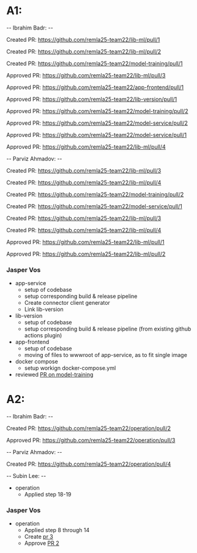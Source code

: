# A1:

-- Ibrahim Badr: --

Created PR: https://github.com/remla25-team22/lib-ml/pull/1

Created PR: https://github.com/remla25-team22/lib-ml/pull/2

Created PR: https://github.com/remla25-team22/model-training/pull/1

Approved PR: https://github.com/remla25-team22/lib-ml/pull/3

Approved PR: https://github.com/remla25-team22/app-frontend/pull/1

Approved PR: https://github.com/remla25-team22/lib-version/pull/1

Approved PR: https://github.com/remla25-team22/model-training/pull/2

Approved PR: https://github.com/remla25-team22/model-service/pull/2

Approved PR: https://github.com/remla25-team22/model-service/pull/1

Approved PR: https://github.com/remla25-team22/lib-ml/pull/4



-- Parviz Ahmadov: --

Created PR: https://github.com/remla25-team22/lib-ml/pull/3

Created PR: https://github.com/remla25-team22/lib-ml/pull/4

Created PR: https://github.com/remla25-team22/model-training/pull/2

Created PR: https://github.com/remla25-team22/model-service/pull/1

Created PR: https://github.com/remla25-team22/lib-ml/pull/3

Created PR: https://github.com/remla25-team22/lib-ml/pull/4

Approved PR: https://github.com/remla25-team22/lib-ml/pull/1

Approved PR: https://github.com/remla25-team22/lib-ml/pull/2


### Jasper Vos
 - app-service
     - setup of codebase
     - setup corresponding build & release pipeline
     - Create connector client generator
     - Link lib-version 
 - lib-version
     - setup of codebase
     - setup corresponding build & release pipeline (from existing github actions plugin)
 - app-frontend 
     - setup of codebase
     - moving of files to wwwroot of app-service, as to fit single image
 - docker compose
     - setup workign docker-compose.yml
- reviewed [PR on model-training](https://github.com/remla25-team22/model-training/pull/1)

# A2:

-- Ibrahim Badr: --

Created PR: https://github.com/remla25-team22/operation/pull/2

Approved PR: https://github.com/remla25-team22/operation/pull/3


-- Parviz Ahmadov: --

Created PR: https://github.com/remla25-team22/operation/pull/4

-- Subin Lee: --
 - operation
     - Applied step 18-19

### Jasper Vos
 - operation
     - Applied step 8 through 14
     - Create [pr 3](https://github.com/remla25-team22/operation/pull/3)
     - Approve [PR 2](https://github.com/remla25-team22/operation/pull/2)
